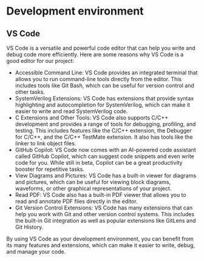 # Development environment
## VS Code
VS Code is a versatile and powerful code editor that can help you write and debug code more efficiently. Here are some reasons why VS Code is a good editor for our project:  
- Accessible Command Line: VS Code provides an integrated terminal that allows you to run command-line tools directly from the editor. This includes tools like Git Bash, which can be useful for version control and other tasks.  
- SystemVerilog Extensions: VS Code has extensions that provide syntax highlighting and autocompletion for SystemVerilog, which can make it easier to write and read SystemVerilog code.  
- C Extensions and Other Tools: VS Code also supports C/C++ development and provides a range of tools for debugging, profiling, and testing. This includes features like the C/C++ extension, the Debugger for C/C++, and the C/C++ TestMate extension. It also has tools like the linker to link object files.  
- GitHub Copilot: VS Code now comes with an AI-powered code assistant called GitHub Copilot, which can suggest code snippets and even write code for you. While still in beta, Copilot can be a great productivity booster for repetitive tasks.  
- View Diagrams and Pictures: VS Code has a built-in viewer for diagrams and pictures, which can be useful for viewing block diagrams, waveforms, or other graphical representations of your project.  
- Read PDF: VS Code also has a built-in PDF viewer that allows you to read and annotate PDF files directly in the editor.  
- Git Version Control Extensions: VS Code has many extensions that can help you work with Git and other version control systems. This includes the built-in Git integration as well as popular extensions like GitLens and Git History.  

By using VS Code as your development environment, you can benefit from its many features and extensions, which can make it easier to write, debug, and manage your code.  


